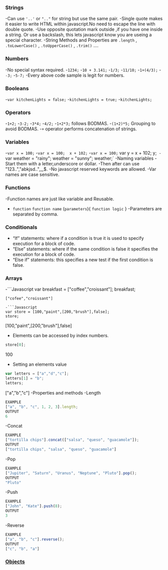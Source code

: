 ### Strings
-Can use `'..'` or `".."` for string but use the same pair.
-Single quote makes it easier to write HTML within javascript.No need to escape the line with double quote.
-Use opposite quotation mark outside ,if you have one inside a string. Or use a backslash, this lets javascript know you are useing a special character.
-String Methods and Properties are `.length` , `.toLowerCase()` , `.toUpperCase()` , `.trim()` ....

### Numbers
-No special syntax required.
-`1234;`
-`10 + 3.141;`
-`1/3;`
-`11/10;`
-`1+(4/3);`
-`-3;`
-`5-7;`
-Every above code sample is legit for numbers.

### Booleans
-`var kitchenLights = false;`
-`kitchenLights = true;`
-`kitchenLights;`

### Operators
-`1+2;`
-`3-2;`
-`3*4;`
-`4/2;`
-`1+2*3;` follows BODMAS.
-`(1+2)*5;` Grouping to avoid BODMAS.
-`+` operator performs concatenation of strings.

### Variables
-`var x = 100;`
-`var x = 100; 
  x + 102;`
-`var x = 100;`
  var y = x + 102;
  y;`
-`var weather = "rainy";
  weather = "sunny";
  weather;`
-Naming variables
	-Start them with a letter,underscore or dollar.
	-Then after can use "123..","abkjsd..",_,$.
	-No javascript reserved keywords are allowed.
	-Var names are case sensitive.

### Functions
-Function names are just like variable and Reusable.
- `function` `function name` (`parameters`){
	`function logic`
	}
-Parameters are separated by comma.

### Conditionals
- “If” statements: where if a condition is true it is used to specify execution for a block of code.
- “Else” statements: where if the same condition is false it specifies the execution for a block of code.
- “Else if” statements: this specifies a new test if the first condition is false.

### Arrays
-```Javascript
 var breakfast = ["coffee","croissant"];
 breakfast;
 ```
["cofee","croissant"]

-```Javascript
 var store = [100,"paint",[200,"brush"],false];
 store;
 ```
[100,"paint",[200,"brush"],false]
- Elements can be accessed by index numbers.
```Javascript
store[0];
```
100
- Setting an elements value
```Javascript
var letters = ["a","d","c"];
letters[1] = "b";
letters;
```
["a","b","c"]
-Properties and methods
-Length 
```Javascript
EXAMPLE
["a", "b", "c", 1, 2, 3].length;
OUTPUT
6
```
-Concat
```Javascript
EXAMPLE
["tortilla chips"].concat(["salsa", "queso", "guacamole"]);
OUTPUT
["tortilla chips", "salsa", "queso", "guacamole"]
```
-Pop
```Javascript
EXAMPLE
["Jupiter", "Saturn", "Uranus", "Neptune", "Pluto"].pop();
OUTPUT
"Pluto"
```
-Push
```Javascript
EXAMPLE
["John", "Kate"].push(8);
OUTPUT
3
```
-Reverse
```Javascript
EXAMPLE
["a", "b", "c"].reverse();
OUTPUT
["c", "b", "a"]
```

### [Objects](https://www.javascript.com/learn/objects)

